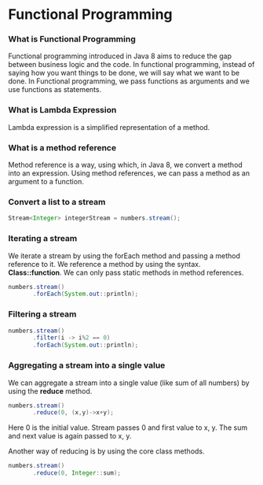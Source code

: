 # Functional Programming
### What is Functional Programming
Functional programming introduced in Java 8 aims to reduce the gap between business logic and the code. In functional programming, instead of saying how you want things to be done, we will say what we want to be done. In Functional programming, we pass functions as arguments and we use functions as statements. 

### What is Lambda Expression
Lambda expression is a simplified representation of a method. 

### What is a method reference
Method reference is a way, using which, in Java 8, we convert a method into an expression. Using method references, we can pass a method as an argument to a function. 

### Convert a list to a stream
```java
Stream<Integer> integerStream = numbers.stream();
```

### Iterating a stream
We iterate a stream by using the forEach method and passing a method reference to it. We reference a method by using the syntax. **Class::function**. We can only pass static methods in method references.
```java
numbers.stream()
       .forEach(System.out::println);
```

### Filtering a stream
```java
numbers.stream()
       .filter(i -> i%2 == 0)
       .forEach(System.out::println);
```

### Aggregating a stream into a single value
We can aggregate a stream into a single value (like sum of all numbers) by using the **reduce** method.
```java
numbers.stream()
       .reduce(0, (x,y)->x+y);
```
Here 0 is the initial value. Stream passes 0 and first value to x, y. The sum and next value is again passed to x, y.

Another way of reducing is by using the core class methods.
```java
numbers.stream()
       .reduce(0, Integer::sum);
```

